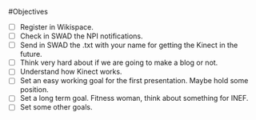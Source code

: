 #Objectives

- [ ] Register in Wikispace.
- [ ] Check in SWAD the NPI notifications.
- [ ] Send in SWAD the .txt with your name for getting the Kinect in the future. 
- [ ] Think very hard about if we are going to make a blog or not.
- [ ] Understand how Kinect works.
- [ ] Set an easy working goal for the first presentation. Maybe hold some position.
- [ ] Set a long term goal. Fitness woman, think about something for INEF.
- [ ] Set some other goals.
